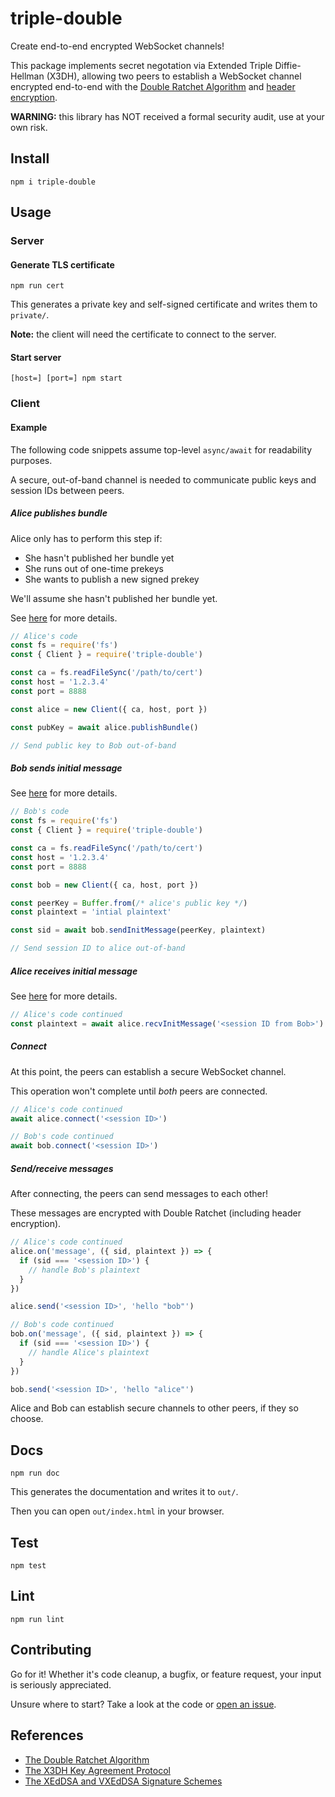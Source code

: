 # triple-double

Create end-to-end encrypted WebSocket channels!

This package implements secret negotation via Extended Triple Diffie-Hellman (X3DH), allowing two peers to establish a WebSocket channel encrypted end-to-end with the [Double Ratchet Algorithm](https://en.wikipedia.org/wiki/Double_Ratchet_Algorithm) and [header encryption](https://signal.org/docs/specifications/doubleratchet/#double-ratchet-with-header-encryption).

**WARNING:** this library has NOT received a formal security audit, use at your own risk.

## Install

`npm i triple-double`

## Usage

### Server

#### Generate TLS certificate

`npm run cert`

This generates a private key and self-signed certificate and writes them to `private/`.

**Note:** the client will need the certificate to connect to the server.

#### Start server

`[host=] [port=] npm start`

### Client

#### Example

The following code snippets assume top-level `async/await` for readability purposes.

A secure, out-of-band channel is needed to communicate public keys and session IDs between peers.

##### Alice publishes bundle

Alice only has to perform this step if:

* She hasn't published her bundle yet
* She runs out of one-time prekeys
* She wants to publish a new signed prekey

We'll assume she hasn't published her bundle yet.

See [here](https://signal.org/docs/specifications/x3dh/#publishing-keys) for more details.

```js
// Alice's code
const fs = require('fs')
const { Client } = require('triple-double')

const ca = fs.readFileSync('/path/to/cert')
const host = '1.2.3.4'
const port = 8888

const alice = new Client({ ca, host, port })

const pubKey = await alice.publishBundle()

// Send public key to Bob out-of-band
```

##### Bob sends initial message

See [here](https://signal.org/docs/specifications/x3dh/#sending-the-initial-message) for more details.

```js
// Bob's code
const fs = require('fs')
const { Client } = require('triple-double')

const ca = fs.readFileSync('/path/to/cert')
const host = '1.2.3.4'
const port = 8888

const bob = new Client({ ca, host, port })

const peerKey = Buffer.from(/* alice's public key */)
const plaintext = 'intial plaintext'

const sid = await bob.sendInitMessage(peerKey, plaintext)

// Send session ID to alice out-of-band
```

##### Alice receives initial message

See [here](https://signal.org/docs/specifications/x3dh/#receiving-the-initial-message) for more details.

```js
// Alice's code continued
const plaintext = await alice.recvInitMessage('<session ID from Bob>')
```

##### Connect

At this point, the peers can establish a secure WebSocket channel.

This operation won't complete until *both* peers are connected.

```js
// Alice's code continued
await alice.connect('<session ID>')
```

```js
// Bob's code continued
await bob.connect('<session ID>')
```

##### Send/receive messages

After connecting, the peers can send messages to each other!

These messages are encrypted with Double Ratchet (including header encryption).

```js
// Alice's code continued
alice.on('message', ({ sid, plaintext }) => {
  if (sid === '<session ID>') {
    // handle Bob's plaintext
  }
})

alice.send('<session ID>', 'hello "bob"')
```

```js
// Bob's code continued
bob.on('message', ({ sid, plaintext }) => {
  if (sid === '<session ID>') {
    // handle Alice's plaintext
  }
})

bob.send('<session ID>', 'hello "alice"')
```

Alice and Bob can establish secure channels to other peers, if they so choose.

## Docs

`npm run doc`

This generates the documentation and writes it to `out/`.

Then you can open `out/index.html` in your browser.

## Test

`npm test`

## Lint

`npm run lint`

## Contributing

Go for it! Whether it's code cleanup, a bugfix, or feature request, your input is seriously appreciated.

Unsure where to start? Take a look at the code or [open an issue](https://github.com/zbo14/triple-double/issues/new).

## References
* [The Double Ratchet Algorithm](https://signal.org/docs/specifications/doubleratchet/)
* [The X3DH Key Agreement Protocol](https://signal.org/docs/specifications/x3dh/)
* [The XEdDSA and VXEdDSA Signature Schemes](https://signal.org/docs/specifications/xeddsa/)
